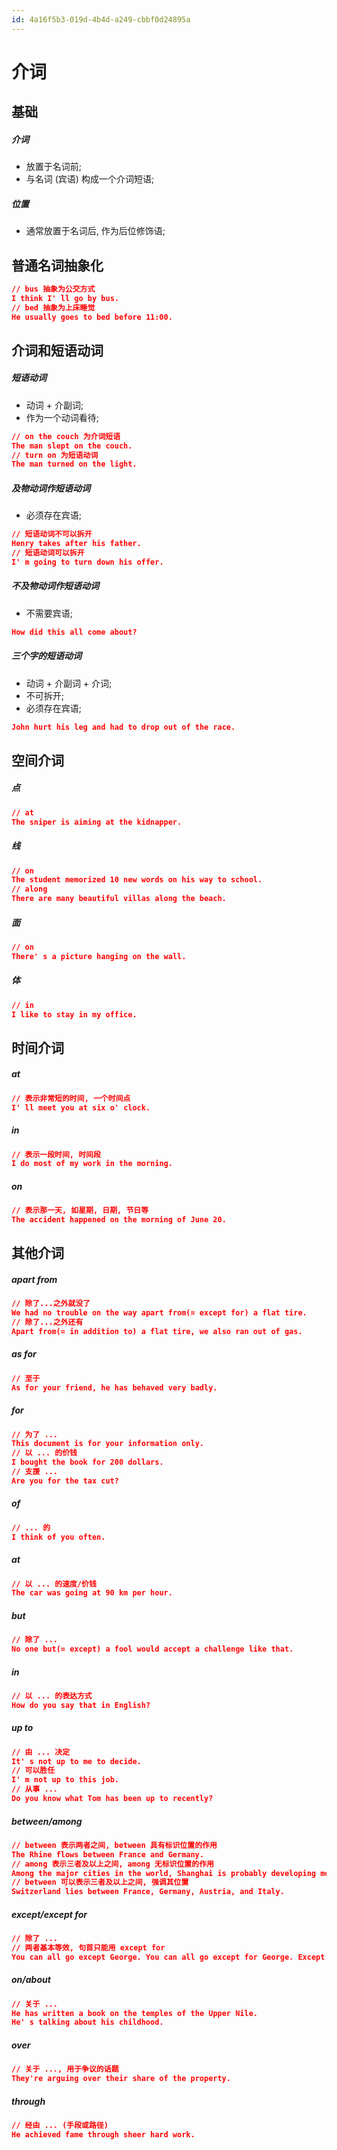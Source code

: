 ```yaml
---
id: 4a16f5b3-019d-4b4d-a249-cbbf0d24895a
---
```


# 介词

## 基础

##### 介词

- 放置于名词前;
- 与名词 (宾语) 构成一个介词短语;

##### 位置

- 通常放置于名词后, 作为后位修饰语;

## 普通名词抽象化

```json
// bus 抽象为公交方式
I think I' ll go by bus.
// bed 抽象为上床睡觉
He usually goes to bed before 11:00.
```

## 介词和短语动词

##### 短语动词

- 动词 + 介副词;
- 作为一个动词看待;

```json
// on the couch 为介词短语
The man slept on the couch.
// turn on 为短语动词
The man turned on the light.
```

##### 及物动词作短语动词

- 必须存在宾语;

```json
// 短语动词不可以拆开
Henry takes after his father.
// 短语动词可以拆开
I' m going to turn down his offer.
```

##### 不及物动词作短语动词

- 不需要宾语;

```json
How did this all come about?
```

##### 三个字的短语动词

- 动词 + 介副词 + 介词;
- 不可拆开;
- 必须存在宾语;

```json
John hurt his leg and had to drop out of the race.
```

## 空间介词

##### 点

```json
// at
The sniper is aiming at the kidnapper.
```

##### 线

```json
// on
The student memorized 10 new words on his way to school.
// along
There are many beautiful villas along the beach.
```

##### 面

```json
// on
There' s a picture hanging on the wall.
```

##### 体

```json
// in
I like to stay in my office.
```

## 时间介词

##### at

```json
// 表示非常短的时间, 一个时间点
I' ll meet you at six o' clock.
```

##### in

```json
// 表示一段时间, 时间段
I do most of my work in the morning.
```

##### on

```json
// 表示那一天, 如星期, 日期, 节日等
The accident happened on the morning of June 20.
```

## 其他介词

##### apart from

```json
// 除了...之外就没了
We had no trouble on the way apart from(= except for) a flat tire.
// 除了...之外还有
Apart from(= in addition to) a flat tire, we also ran out of gas.
```

##### as for

```json
// 至于
As for your friend, he has behaved very badly.
```

##### for

```json
// 为了 ...
This document is for your information only.
// 以 ... 的价钱
I bought the book for 200 dollars.
// 支援 ...
Are you for the tax cut?
```

##### of

```json
// ... 的
I think of you often.
```

##### at

```json
// 以 ... 的速度/价钱
The car was going at 90 km per hour.
```

##### but

```json
// 除了 ...
No one but(= except) a fool would accept a challenge like that.
```

##### in

```json
// 以 ... 的表达方式
How do you say that in English?
```

##### up to

```json
// 由 ... 决定
It' s not up to me to decide.
// 可以胜任
I' m not up to this job.
// 从事 ...
Do you know what Tom has been up to recently?
```

##### between/among

```json
// between 表示两者之间, between 具有标识位置的作用
The Rhine flows between France and Germany.
// among 表示三者及以上之间, among 无标识位置的作用
Among the major cities in the world, Shanghai is probably developing most rapidly.
// between 可以表示三者及以上之间, 强调其位置
Switzerland lies between France, Germany, Austria, and Italy.
```

##### except/except for

```json
// 除了 ...
// 两者基本等效, 句首只能用 except for
You can all go except George. You can all go except for George. Except for George, you can all go.
```

##### on/about

```json
// 关于 ...
He has written a book on the temples of the Upper Nile.
He' s talking about his childhood.
```

##### over

```json
// 关于 ..., 用于争议的话题
They're arguing over their share of the property.
```

##### through

```json
// 经由 ... (手段或路径)
He achieved fame through sheer hard work.
```
